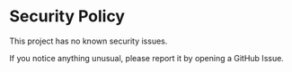 # Security Policy

This project has no known security issues.

If you notice anything unusual, please report it by opening a GitHub Issue.